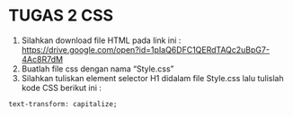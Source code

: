 # TUGAS 2 CSS
1. Silahkan download file HTML pada link ini : https://drive.google.com/open?id=1pIaQ6DFC1QERdTAQc2uBpG7-4Ac8R7dM  
2. Buatlah file css dengan nama “Style.css”  
3. Silahkan tuliskan element selector H1 didalam file Style.css lalu tulislah kode CSS berikut ini :  
```
text-transform: capitalize;
```
